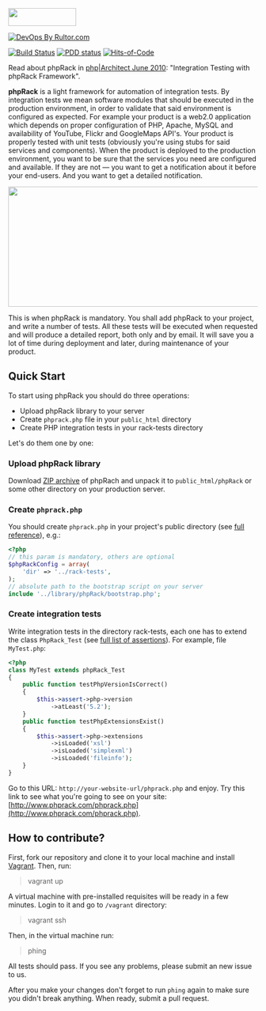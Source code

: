 <img src="http://img.phprack.com/logo.png" width="137px" height="36px"/>

[![DevOps By Rultor.com](http://www.rultor.com/b/yegor256/phprack)](http://www.rultor.com/p/yegor256/phprack)

[![Build Status](https://travis-ci.org/yegor256/phprack.svg?branch=master)](https://travis-ci.org/yegor256/phprack)
[![PDD status](http://www.0pdd.com/svg?name=yegor256/phprack)](http://www.0pdd.com/p?name=yegor256/phprack)
[![Hits-of-Code](https://hitsofcode.com/github/yegor256/phprack)](https://hitsofcode.com/view/github/yegor256/phprack)

Read about phpRack in ​[php|Architect June 2010](http://www.phparch.com/magazine/2010/june/):
"Integration Testing with phpRack Framework".

**phpRack** is a light framework for automation of integration tests. By
integration tests we mean software modules that should be executed in the
production environment, in order to validate that said environment is configured
as expected. For example your product is a web2.0 application which depends on
proper configuration of PHP, Apache, MySQL and availability of YouTube, Flickr
and GoogleMaps API's. Your product is properly tested with unit tests (obviously
you're using stubs for said services and components). When the product is
deployed to the production environment, you want to be sure that the services
you need are configured and available. If they are not — you want to get a
notification about it before your end-users. And you want to get a detailed
notification.

<img src="http://img.phprack.com/diagram.png" style="width: 530px; height: 243px;"/>

This is when phpRack is mandatory. You shall add phpRack to your project, and
write a number of tests. All these tests will be executed when requested and
will produce a detailed report, both only and by email. It will save you a lot
of time during deployment and later, during maintenance of your product.

## Quick Start

To start using phpRack you should do three operations:

 * Upload phpRack library to your server
 * Create `phprack.php` file in your `public_html` directory
 * Create PHP integration tests in your rack-tests directory

Let's do them one by one:

### Upload phpRack library

Download [ZIP archive](https://github.com/yegor256/phprack/archive/master.zip)
of phpRach and unpack it to `public_html/phpRack` or some other directory on
your production server.

### Create `phprack.php`

You should create `phprack.php` in your project's public directory
(see [full reference](https://github.com/yegor256/phprack/wiki/Bootstrap)), e.g.:

```php
<?php
// this param is mandatory, others are optional
$phpRackConfig = array(
    'dir' => '../rack-tests',
);
// absolute path to the bootstrap script on your server
include '../library/phpRack/bootstrap.php';
```

### Create integration tests

Write integration tests in the directory rack-tests, each one has to extend the
class `PhpRack_Test` (see
[full list of assertions](https://github.com/yegor256/phprack/wiki/Assertions)).
For example, file `MyTest.php`:

```php
<?php
class MyTest extends phpRack_Test
{
    public function testPhpVersionIsCorrect()
    {
        $this->assert->php->version
            ->atLeast('5.2');
    }
    public function testPhpExtensionsExist()
    {
        $this->assert->php->extensions
            ->isLoaded('xsl')
            ->isLoaded('simplexml')
            ->isLoaded('fileinfo');
    }
}
```

Go to this URL: `http://your-website-url/phprack.php` and enjoy. Try this link
to see what you're going to see on your site:
​[http://www.phprack.com/phprack.php](http://www.phprack.com/phprack.php).

## How to contribute?

First, fork our repository and clone it to your local machine and install
[Vagrant](http://www.vagrantup.com/). Then, run:

> vagrant up

A virtual machine with pre-installed requisites will be ready in a few
minutes. Login to it and go to `/vagrant` directory:

> vagrant ssh

Then, in the virtual machine run:

> phing

All tests should pass. If you see any problems, please submit an
new issue to us.

After you make your changes don't forget to run `phing` again to make
sure you didn't break anything. When ready, submit a pull request.

